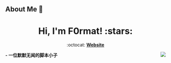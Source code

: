 



## About Me :wave:

<h1 align="center">Hi, I'm F0rmat! :stars:</h1>

<p align="center"> :octocat: <b><a href="https://xxe.icu">Website</a> </p>
  
<img align="right" src="https://github-readme-stats.vercel.app/api?username=Secd0g&count_private=true&show_icons=true&hide=prs&theme=vue" />
- 一位默默无闻的脚本小子





